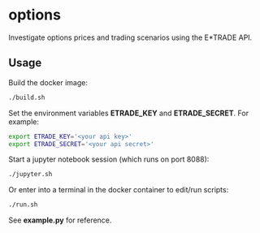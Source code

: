 # options

Investigate options prices and trading scenarios using the E*TRADE API.

## Usage

Build the docker image:

```bash
./build.sh
```

Set the environment variables **ETRADE_KEY** and **ETRADE_SECRET**. For example:

```bash
export ETRADE_KEY='<your api key>'
export ETRADE_SECRET='<your api secret>'
```

Start a jupyter notebook session (which runs on port 8088):

```bash
./jupyter.sh
```

Or enter into a terminal in the docker container to edit/run scripts:

```bash
./run.sh
```

See **example.py** for reference.